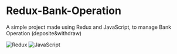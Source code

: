 # Redux-Bank-Operation
A simple project made using Redux and JavaScript, to manage Bank Operation (deposite&amp;withdraw)

![Redux](https://img.shields.io/badge/-Redux-fff?&logo=Redux&logoColor=purple)
![JavaScript](https://img.shields.io/badge/-JavaScript-fff?&logo=JavaScript&logoColor=ddc508)

